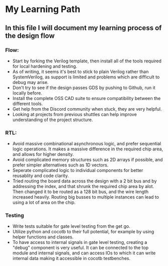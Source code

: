 # My Learning Path

## In this file I will document my learning process of the design flow


### Flow:
- Start by forking the Verilog template, then install all of the tools required for local hardening and testing.
- As of writing, it seems it's best to stick to plain Verilog rather than SystemVerilog, as support is limited and problems which are difficult to debug may arise.
- Don't try to see if the design passes GDS by pushing to Github, run it locally before.
- Install the complete OSS CAD suite to ensure compatibility between the different tools.
- Get help from the Discord community when stuck, they are very helpful.
- Looking at projects from previous shuttles can help improve understanding of the project structure.

### RTL:
- Avoid massive combinational asynchronous logic, and prefer sequential logic operations. It makes a massive difference in the required chip area, and allows for higher density.
- Avoid complicated memory structures such as 2D arrays if possible, and prefer simpler alternatives such as 1D vectors.
- Seperate complicated logic to individual components for better reusablity and code clarity.
- Tried routing the board data across the design with a 2 bit bus and by addressing the index, and that shrunk the required chip area by alot. Then changed it to be routed as a 128 bit bus, and the wire length increased heavily. Routing big busses to multiple instances can lead to using a lot of area on the chip.

### Testing
- Write tests suitable for gate level testing from the get go.
- Utilize python and cocotb to their full potential, for example by using helper functions and classes.
- To have access to internal signals in gate level testing, creating a "debug" component is very useful. It can be connected to the top module and internal signals, and can access IOs to which it can write internal data making it accessible in cocotb testbenches.